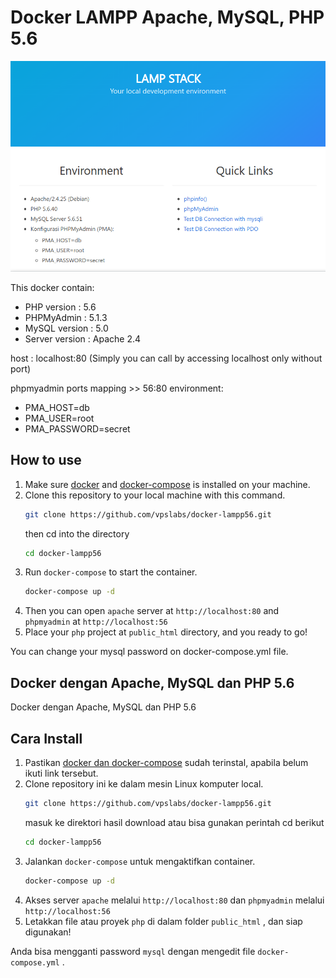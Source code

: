 # Docker LAMPP Apache, MySQL, PHP 5.6

![alt text](https://github.com/vpslabs/docker-lampp56/blob/main/localhost.png?raw=true)

This docker contain:
- PHP version : 5.6
- PHPMyAdmin : 5.1.3
- MySQL version : 5.0
- Server version : Apache 2.4

host : localhost:80 (Simply you can call by accessing localhost only without port)

phpmyadmin
ports mapping >> 56:80
environment:
 - PMA_HOST=db
 - PMA_USER=root
 - PMA_PASSWORD=secret

## How to use

1. Make sure [docker](https://itgov.id/cara-install-docker-linux/) and [docker-compose](https://docs.docker.com/compose/install/) is installed on your machine.
2. Clone this repository to your local machine with this command.
    ```bash
    git clone https://github.com/vpslabs/docker-lampp56.git
    ```
    then cd into the directory
    ```bash
    cd docker-lampp56
    ```
3. Run `docker-compose` to start the container.
    ```bash
    docker-compose up -d
    ```
4. Then you can open `apache` server at `http://localhost:80` and `phpmyadmin` at `http://localhost:56`
5. Place your `php` project at `public_html` directory, and you ready to go!

You can change your mysql password on docker-compose.yml file.


Docker dengan Apache, MySQL dan PHP 5.6
------------------------------------------------------------------


Docker dengan Apache, MySQL dan PHP 5.6

## Cara Install

1. Pastikan [docker dan docker-compose](https://itgov.id/cara-install-docker-linux/) sudah terinstal, apabila belum ikuti link tersebut.
2. Clone repository ini ke dalam mesin Linux komputer local.
    ```bash
    git clone https://github.com/vpslabs/docker-lampp56.git
    ```
    masuk ke direktori hasil download atau bisa gunakan perintah cd berikut
    ```bash
    cd docker-lampp56
    ```
3. Jalankan `docker-compose` untuk mengaktifkan container.
    ```bash
    docker-compose up -d
    ```
4. Akses server `apache` melalui `http://localhost:80` dan `phpmyadmin` melalui `http://localhost:56`
5. Letakkan file atau proyek `php` di dalam folder `public_html` , dan siap digunakan!

Anda bisa mengganti password `mysql` dengan mengedit file `docker-compose.yml` .
